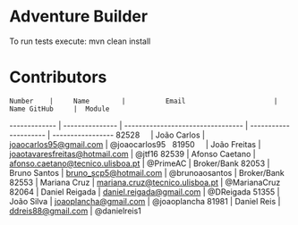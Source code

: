# Adventure Builder

To run tests execute: mvn clean install

# Contributors

    Number    |     Name      	|          Email                 	  |     Name GitHub     |  Module
------------- | ---------------	| ---------------------------------	| --------------------- | -----------------
    82528     | João Carlos     | joaocarlos95@gmail.com         	  |    @joaocarlos95
    81950     | João Freitas    | joaotavaresfreitas@hotmail.com 	  |    @jtf16
    82539     |	Afonso Caetano  | afonso.caetano@tecnico.ulisboa.pt |    @PrimeAC			|	Broker/Bank
    82053     | Bruno Santos	  | bruno_scp5@hotmail.com           	|     @brunoaosantos  | Broker/Bank
    82553     | Mariana Cruz    | mariana.cruz@tecnico.ulisboa.pt	  |    @MarianaCruz
    82064     | Daniel Reigada  | daniel.reigada@gmail.com          |    @DReigada
    51355	  | João Silva		| joaoplancha@gmail.com 			|	@joaoplancha
    81981     | Daniel Reis     | ddreis88@gmail.com                |    @danielreis1
    
